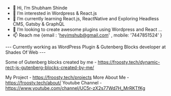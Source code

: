 - 👋 Hi, I’m Shubham Shinde
- 👀 I’m interested in Wordpress & React.js
- 🌱 I’m currently learning React.js, ReactNative and Exploring Headless CMS, Gatsby & GraphQL
- 💞️ I’m looking to create awesome plugins using Wordpress and React ...
- 📫 Reach me {email : 'heyimshub@gmail.com' , mobile: '7447851524' }

--- Currently working as WordPress Plugin & Gutenberg Blocks developer at Shades Of Web ---

Some of Gutenberg blocks created by me - https://froosty.tech/dynamic-rect-js-gutenberg-blocks-created-by-me/


My Project - https://froosty.tech/projects
More About Me - https://froosty.tech/about/
Youtube Channel - https://www.youtube.com/channel/UC5r-zX2s77Wd7H_MrRKTfKg

